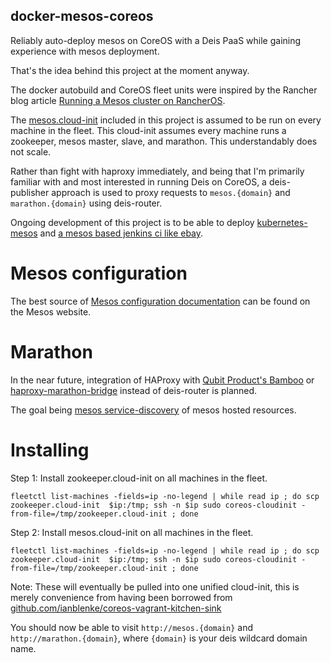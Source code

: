 ## docker-mesos-coreos

Reliably auto-deploy mesos on CoreOS with a Deis PaaS while gaining experience with mesos deployment.

That's the idea behind this project at the moment anyway.

The docker autobuild and CoreOS fleet units were inspired by the Rancher blog article [Running a Mesos cluster on RancherOS](http://rancher.com/running-a-mesos-cluster-on-rancheros).

The [mesos.cloud-init](./mesos.cloud-init) included in this project is assumed to be run on every machine in the fleet.
This cloud-init assumes every machine runs a zookeeper, mesos master, slave, and marathon.
This understandably does not scale.

Rather than fight with haproxy immediately, and being that I'm primarily familiar with and most interested in running Deis on CoreOS,
a deis-publisher approach is used to proxy requests to `mesos.{domain}` and `marathon.{domain}` using deis-router.

Ongoing development of this project is to be able to deploy [kubernetes-mesos](https://github.com/mesosphere/kubernetes-mesos) and [a mesos based jenkins ci like ebay](http://www.ebaytechblog.com/2014/05/12/delivering-ebays-ci-solution-with-apache-mesos-part-ii/).

# Mesos configuration

The best source of [Mesos configuration documentation](http://mesos.apache.org/documentation/latest/configuration/) can be found on the Mesos website.

# Marathon

In the near future, integration of HAProxy with [Qubit Product's Bamboo](https://github.com/QubitProducts/bamboo/) or [haproxy-marathon-bridge](https://github.com/mesosphere/marathon/blob/master/bin/haproxy-marathon-bridge) instead of deis-router is planned.

The goal being [mesos service-discovery](https://mesosphere.com/docs/getting-started/service-discovery) of mesos hosted resources.

# Installing

Step 1: Install zookeeper.cloud-init on all machines in the fleet.

```console
fleetctl list-machines -fields=ip -no-legend | while read ip ; do scp zookeeper.cloud-init  $ip:/tmp; ssh -n $ip sudo coreos-cloudinit -from-file=/tmp/zookeeper.cloud-init ; done
```

Step 2: Install mesos.cloud-init on all machines in the fleet.

```console
fleetctl list-machines -fields=ip -no-legend | while read ip ; do scp zookeeper.cloud-init  $ip:/tmp; ssh -n $ip sudo coreos-cloudinit -from-file=/tmp/zookeeper.cloud-init ; done
```

Note: These will eventually be pulled into one unified cloud-init, this is merely convenience from having been borrowed from [github.com/ianblenke/coreos-vagrant-kitchen-sink](https://github.com/ianblenke/coreos-vagrant-kitchen-sink/blob/master/cloud-init/)

You should now be able to visit `http://mesos.{domain}` and `http://marathon.{domain}`, where `{domain}` is your deis wildcard domain name.

